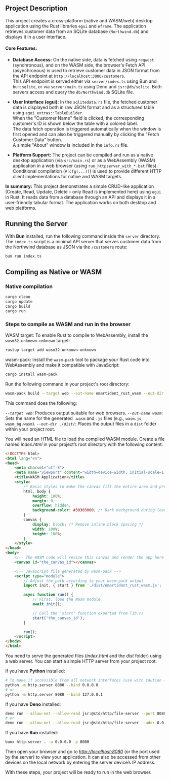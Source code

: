 ## Project Description
This project creates a cross-platform (native and WASM/web) desktop application using the Rust libraries `egui` and `eframe`. The application retrieves customer data from an SQLite database (`Northwind.db`) and displays it in a user interface.

#### Core Features:

- **Database Access:**
On the native side, data is fetched using `reqwest` (synchronous), and on the WASM side, the browser's Fetch API (asynchronous) is used to retrieve customer data in JSON format from the API endpoint at `http://localhost:3000/customers`.  
This API endpoint is served either via `server/index.ts` using Bun and `bun:sqlite`, or via `server/main.ts` using Deno and `jsr:@db/sqlite`. Both servers access and query the `db/Northwind.db` SQLite file.

- **User Interface (egui):**
In the `sqlitedata.rs` file, the fetched customer data is displayed both in raw JSON format and as a structured table using `egui_extras::TableBuilder`.  
When the "Customer Name" field is clicked, the corresponding customer's ID is shown below the table with a colored label.  
The data fetch operation is triggered automatically when the window is first opened and can also be triggered manually by clicking the "Fetch Customer Data" button.  
A simple "About" window is included in the `info.rs` file.

- **Platform Support:**
The project can be compiled and run as a native desktop application (via `src/main.rs`) or as a WebAssembly (WASM) application in a web browser (using `run_httpserver_with_*.bat` files).  
Conditional compilation (`#[cfg(...)]`) is used to provide different HTTP client implementations for native and WASM targets.

**In summary:** This project demonstrates a simple CRUD-like application (Create, Read, Update, Delete – only Read is implemented here) using `egui` in Rust. It reads data from a database through an API and displays it in a user-friendly tabular format. The application works on both desktop and web platforms.

## Running the Server
With **Bun** installed, run the following command inside the `server` directory. The `index.ts` script is a minimal API server that serves customer data from the Northwind database as JSON via the `/customers` route:
```bash
bun run index.ts
```

## Compiling as Native or WASM

### Native compilation

```bash
cargo clean
cargo update
cargo build
cargo run
```

### Steps to compile as WASM and run in the browser

WASM target: To enable Rust to compile to WebAssembly, install the `wasm32-unknown-unknown` target:

```bash
rustup target add wasm32-unknown-unknown
```

wasm-pack: Install the `wasm-pack` tool to package your Rust code into WebAssembly and make it compatible with JavaScript:

```bash
cargo install wasm-pack
```

Run the following command in your project's root directory:

```bash
wasm-pack build --target web --out-name emartident_rust_wasm --out-dir ./dist/
```

This command does the following:

*`--target web`*: Produces output suitable for web browsers.
*`--out-name wasm`*: Sets the name for the generated `.wasm` and `.js` files (e.g., `wasm.js`, `wasm_bg.wasm`).
*`--out-dir ./dist/`*: Places the output files in a `dist` folder within your project root.

You will need an HTML file to load the compiled WASM module. Create a file named *index.html* in your project’s root directory with the following content:

```html
<!DOCTYPE html>
<html lang="en">
<head>
    <meta charset="utf-8">
    <meta name="viewport" content="width=device-width, initial-scale=1.0">
    <title>WASM Application</title>
    <style>
        /* Basic styles to make the canvas fill the entire area and prevent scrollbars */
        html, body {
            height: 100%;
            margin: 0;
            overflow: hidden;
            background-color: #30303000; /* Dark background during loading */
        }
        canvas {
            display: block; /* Remove inline block spacing */
            width: 100%;
            height: 100%;
        }
    </style>
</head>
<body>
    <!-- The WASM code will resize this canvas and render the app here -->
    <canvas id="the_canvas_id"></canvas>

    <!-- JavaScript file generated by wasm-pack -->
    <script type="module">
        // Adjust the path according to your wasm-pack output
        import init, { start } from './dist/emartident_rust_wasm.js';

        async function run() {
            // First, load the Wasm module
            await init();

            // Call the 'start' function exported from lib.rs
            start('the_canvas_id');
        }

        run();
    </script>
</body>
</html>
```

You need to serve the generated files (*index.html* and the *dist* folder) using a web server. You can start a simple HTTP server from your project root.

If you have **Python** installed:

```bash
# To make it accessible from all network interfaces (use with caution – it may pose a security risk)
python -m http.server 8080 --bind 0.0.0.0
# or
python -m http.server 8080 --bind 127.0.0.1
```

If you have **Deno** installed:

```bash
deno run --allow-net --allow-read jsr:@std/http/file-server --port 8080
# or
deno run --allow-net --allow-read jsr:@std/http/file-server --addr 0.0.0.0:8080
```

If you have **Bun** installed:

```bash
bunx http-server . -a 0.0.0.0 -p 8080
```

Then open your browser and go to *[http://localhost:8080](http://localhost:8080)* (or the port used by the server) to view your application. It can also be accessed from other devices on the local network by entering the server device’s IP address.

With these steps, your project will be ready to run in the web browser.
